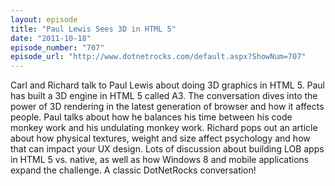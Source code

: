 ```yaml
---
layout: episode
title: "Paul Lewis Sees 3D in HTML 5"
date: "2011-10-18"
episode_number: "707"
episode_url: "http://www.dotnetrocks.com/default.aspx?ShowNum=707"
---
```


Carl and Richard talk to Paul Lewis about doing 3D graphics in HTML 5. Paul has built a 3D engine in HTML 5 called A3. The conversation dives into the power of 3D rendering in the latest generation of browser and how it affects people. Paul talks about how he balances his time between his code monkey work and his undulating monkey work. Richard pops out an article about how physical textures, weight and size affect psychology and how that can impact your UX design. Lots of discussion about building LOB apps in HTML 5 vs. native, as well as how Windows 8 and mobile applications expand the challenge. A classic DotNetRocks conversation!
